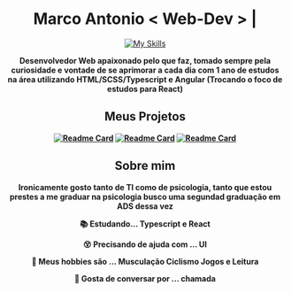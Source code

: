 <div align=center>
<h1> <b>Marco Antonio</b>  < Web-Dev > <b>|</b> </h1>  
 
[![My Skills](https://skillicons.dev/icons?i=html,typescript,sass,angular,react)](https://skillicons.dev)
 
<p>
 <b> Desenvolvedor Web apaixonado pelo que faz, tomado sempre pela curiosidade e vontade de se aprimorar a cada dia com 1 ano de estudos na área utilizando HTML/SCSS/Typescript e Angular (Trocando o foco de estudos para React) <b>
</p>

<h2> Meus Projetos </h2>

[![Readme Card](https://github-readme-stats.vercel.app/api/pin/?username=Marco-A-C-Pereira&repo=Consulta-animes&theme=tokyonight)](https://github.com/Marco-A-C-Pereira/Consulta-animes)
[![Readme Card](https://github-readme-stats.vercel.app/api/pin/?username=Marco-A-C-Pereira&repo=Trellolike&theme=tokyonight)](https://github.com/Marco-A-C-Pereira/Trellolike)
[![Readme Card](https://github-readme-stats.vercel.app/api/pin/?username=Marco-A-C-Pereira&repo=Portfolio&theme=tokyonight)](https://github.com/Marco-A-C-Pereira/Portfolio) 

<h2>Sobre mim</h2>  

Ironicamente gosto tanto de TI como de psicologia, tanto que estou prestes a me graduar na psicologia busco uma segundad graduação em ADS dessa vez 

 <p>📚 Estudando... Typescript e React </p>
 <p>😵 Precisando de ajuda com ... UI </p>
 <p>💞 Meus hobbies são ... Musculação Ciclismo Jogos e Leitura </p>
 <p>💬 Gosta de conversar por ... chamada </p>

</div>
